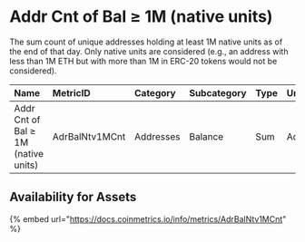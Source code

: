 # Addr Cnt of Bal ≥ 1M \(native units\)

The sum count of unique addresses holding at least 1M native units as of the end of that day. Only native units are considered \(e.g., an address with less than 1M ETH but with more than 1M in ERC-20 tokens would not be considered\).

| Name | MetricID | Category | Subcategory | Type | Unit | Interval |
| :--- | :--- | :--- | :--- | :--- | :--- | :--- |
| Addr Cnt of Bal ≥ 1M \(native units\) | AdrBalNtv1MCnt | Addresses | Balance | Sum | Addresses | 1 day |

## Availability for Assets

{% embed url="https://docs.coinmetrics.io/info/metrics/AdrBalNtv1MCnt" %}



